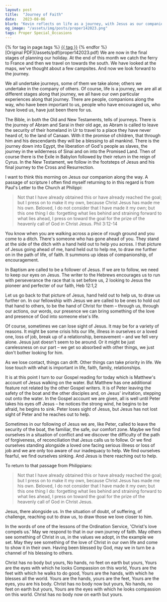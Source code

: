 ```yaml
---
layout: post
title:  "Journey of Faith"
date:   2023-08-06
blurb: "Kevin reflects on life as a journey, with Jesus as our companion who encourages and guides us. He draws from the Bible's narratives of physical and spiritual journeys, emphasizing the importance of keeping our focus on Jesus. The sermon also touches on the challenges we face when we lose sight of Jesus and the call to be Christ's presence in the world for others."
og_image: "/assets/img/posts/proper142023.png"
tags: Proper Special_Occasions
---    
```

<div class="tag-pills">
    {% for tag in page.tags %}
    <a href="{{ site.baseurl }}/tag/{{ tag | slugify }}" class="tag-pill">{{ tag }}</a>
    {% endfor %}
</div>
[Original PDF](/assets/pdf/proper142023.pdf)
We are now in the final stages of planning our holiday. At the end of this month we catch the ferry to France and then we travel on towards the south. We have looked at the maps, we've thought about a few campsites. And now we look forward to the journey.

We all undertake journeys, some of them we take alone; others we undertake in the company of others. Of course, life is a journey, we are all at different stages along that journey, we all have our own particular experiences along that journey. There are people, companions along the way, who have been important to us, people who have encouraged us, who have loved us, have just been there for us.

The Bible, in both the Old and New Testaments, tells of journeys. There is the journey of Abram and Sarai in their old age, as Abram is called to leave the security of their homeland in Ur to travel to a place they have never heard of, to the land of Canaan. With it the promise of children, that through him and his descendants they will be a blessing to all mankind. There is the journey down into Egypt, the liberation of God's people as slaves, the journey in the wilderness of Sinai and on into the Promised Land. Then of course there is the Exile in Babylon followed by their return in the reign of Cyrus. In the New Testament, we follow in the footsteps of Jesus and his final journey to the Cross and Resurrection.

I want to think this morning on Jesus our companion along the way. A passage of scripture I often find myself returning to in this regard is from Paul's Letter to the Church at Philippi:

> Not that I have already obtained this or have already reached the goal; but I press on to make it my own, because Christ Jesus has made me his own. Beloved, I do not consider that I have made it my own; but this one thing I do: forgetting what lies behind and straining forward to what lies ahead, I press on toward the goal for the prize of the heavenly call of God in Christ Jesus. Phil 3:12-14

You know when you are walking across a piece of rough ground and you come to a ditch. There's someone who has gone ahead of you. They stand at the side of the ditch with a hand held out to help you across. I that picture of Jesus going ahead of me, hand held out to help me, to draw me further on in the path of life, of faith. It summons up ideas of companionship, of encouragement.

In Baptism are called to be a follower of Jesus. If we are to follow, we need to keep our eyes on Jesus. The writer to the Hebrews encourages us to run with perseverance the race that is set before us, 2 looking to Jesus the pioneer and perfecter of our faith, Heb 12:1,2

Let us go back to that picture of Jesus, hand held out to help us, to draw us further on. In our fellowship with Jesus we are called to be ones to hold out that hand to others, to be the hand of Christ for them – through us, through our actions, our words, our presence we can bring something of the love and presence of God into someone else's life.

Of course, sometimes we can lose sight of Jesus. It may be for a variety of reasons. It might be some crisis hits our life, illness in ourselves or a loved one, loss of job, break up of a relationship, bereavement – and we fell very alone. Jesus just doesn't seem to be around. Or it might be just carelessness on our part – we get so absorbed with other things, we just don't bother looking for him.

As we lose contact, things can drift. Other things can take priority in life. We lose touch with what is important in life, faith, family, relationships.

It is at this point I turn to our Gospel reading for today which is Matthew's account of Jesus walking on the water. But Matthew has one additional feature not related by the other Gospel writers. It is of Peter leaving the safety of the boat and the other disciples and, on Jesus' invitation, stepping out onto the water. In the Gospel account we are given, all is well until Peter takes his eyes off Jesus – he notices the strong wind, he begins to be afraid, he begins to sink. Peter loses sight of Jesus, but Jesus has not lost sight of Peter and he reaches out to help.

Sometimes in our following of Jesus we are, like Peter, called to leave the security of the boat, the familiar, the safe, our comfort zone. Maybe we find ourselves in a situation of conflict and we discover the difficulty of the path of forgiveness, of reconciliation that Jesus calls us to follow. Or we find ourselves standing alongside a loved one facing serious illness or loss of job and we are only too aware of our inadequacy to help. We find ourselves fearful, we find ourselves sinking. And Jesus is there reaching out to help.

To return to that passage from Philippians:

> Not that I have already obtained this or have already reached the goal; but I press on to make it my own, because Christ Jesus has made me his own. Beloved, I do not consider that I have made it my own; but this one thing I do: forgetting what lies behind and straining forward to what lies ahead, I press on toward the goal for the prize of the heavenly call of God in Christ Jesus.

Jesus, there alongside us. In the situation of doubt, of suffering, of challenge, reaching out to draw us, to draw those we love closer to him.

In the words of one of the lessons of the Ordination Service, 'Christ's love compels us.' May we respond to that in our own journey of faith. May others see something of Christ in us, in the values we adopt, in the example we set. May they see something of the love of Christ in our own life and come to show it in their own. Having been blessed by God, may we in turn be a channel of his blessing to others.

Christ has no body but yours,
No hands, no feet on earth but yours,
Yours are the eyes with which he looks Compassion on this world,
Yours are the feet with which he walks to do good,
Yours are the hands, with which he blesses all the world.
Yours are the hands, yours are the feet,
Yours are the eyes, you are his body.
Christ has no body now but yours,
No hands, no feet on earth but yours,
Yours are the eyes with which he looks compassion on this world.
Christ has no body now on earth but yours.
